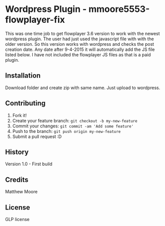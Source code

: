# Wordpress Plugin - mmoore5553-flowplayer-fix

This was one time job to get flowplayer 3.6 version to work with the newest wordpress plugin. The user had just used the javascript file with
with the older version. So this version works with wordpress and checks the post creation date. Any date after 9-4-2015 it will automatically
add the JS file listed below. I have not included the flowplayer JS files as that is a paid plugin.

## Installation

Download folder and create zip with same name. Just upload to wordpress.


## Contributing

1. Fork it!
2. Create your feature branch: `git checkout -b my-new-feature`
3. Commit your changes: `git commit -am 'Add some feature'`
4. Push to the branch: `git push origin my-new-feature`
5. Submit a pull request :D

## History

Version 1.0 - First build

## Credits

Matthew Moore

## License

GLP license